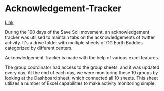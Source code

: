 # Acknowledgement-Tracker 
[Link](https://drive.google.com/drive/u/0/folders/1UZbGrHrwCtXVACh8aFKUmEVLXLB3mu3t)

During the 100 days of the Save Soil movement, an acknowledgement tracker was utilised to maintain tabs on the acknowledgements of twitter activity.
It's a drive folder with multiple sheets of CG Earth Buddies categorized by different centers.

Acknowledgement Tracker is made with the help of various excel features.

The group coordinator had access to the group sheets, and it was updated every day. 
At the end of each day, we were monitoring these 10 groups by looking at the Dashboard sheet, which connected all 10 sheets. This sheet utilizes a number of Excel capabilities to make activity monitoring simple.
